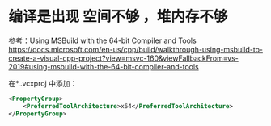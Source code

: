 # 编译是出现 空间不够 ，堆内存不够
参考：Using MSBuild with the 64-bit Compiler and Tools
https://docs.microsoft.com/en-us/cpp/build/walkthrough-using-msbuild-to-create-a-visual-cpp-project?view=msvc-160&viewFallbackFrom=vs-2019#using-msbuild-with-the-64-bit-compiler-and-tools

在*..vcxproj 中添加：
```XML
<PropertyGroup>
    <PreferredToolArchitecture>x64</PreferredToolArchitecture>
</PropertyGroup>

```
